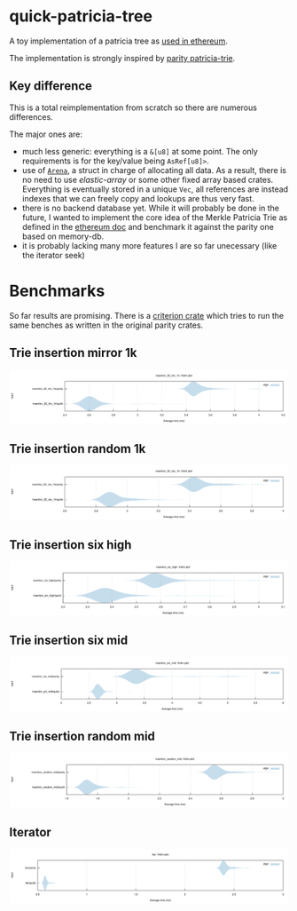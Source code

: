 # quick-patricia-tree

A toy implementation of a patricia tree as [used in ethereum][1].

The implementation is strongly inspired by [parity patricia-trie][2].

## Key difference

This is a total reimplementation from scratch so there are numerous differences. 

The major ones are:

* much less generic: everything is a `&[u8]` at some point. The only requirements is for
the key/value being `AsRef[u8]>`.
* use of [`Arena`][3], a struct in charge of allocating all data. As a result, there is 
no need to use *elastic-array* or some other fixed array based crates. Everything is
eventually stored in a unique `Vec`, all references are instead indexes that we can freely
copy and lookups are thus very fast.
* there is no backend database yet. While it will probably be done in the future, I wanted
to implement the core idea of the Merkle Patricia Trie as defined in the [ethereum doc][1]
and benchmark it against the parity one based on memory-db.
* it is probably lacking many more features I are so far unecessary (like the iterator seek)

# Benchmarks

So far results are promising. There is a [criterion crate][4] which tries to run the same
benches as written in the original parity crates.

## Trie insertion mirror 1k

![trie_insertion_mir_1k][5]

## Trie insertion random 1k

![trie_insertion_mir_1k][6]

## Trie insertion six high

![trie_insertion_six_high][7]

## Trie insertion six mid

![trie_insertion_six_mid][8]

## Trie insertion random mid

![trie_insertion_random_mid][9]

## Iterator

![iter][10]

[1]: https://github.com/ethereum/wiki/wiki/Patricia-Tree
[2]: https://crates.io/crates/patricia-trie
[3]: /src/arena.rs
[4]: /criterion_benches
[5]: /criterion_benches/target/criterion/insertion_32_mir_1k/report/violin.svg
[6]: /criterion_benches/target/criterion/insertion_32_ran_1k/report/violin.svg
[7]: /criterion_benches/target/criterion/insertion_six_high/report/violin.svg
[8]: /criterion_benches/target/criterion/insertion_six_mid/report/violin.svg
[9]: /criterion_benches/target/criterion/insertion_random_mid/report/violin.svg
[10]: /criterion_benches/target/criterion/iter/report/violin.svg

